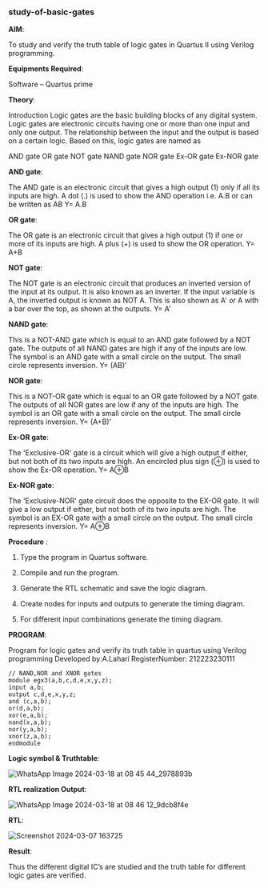 ### study-of-basic-gates

**AIM**: 

To study and verify the truth table of logic gates in Quartus II using Verilog programming.

**Equipments Required**:

Software – Quartus prime 

**Theory**:

Introduction Logic gates are the basic building blocks of any digital system. Logic gates are electronic circuits having one or more than one input and only one output. The relationship between the input and the output is based on a certain logic. Based on this, logic gates are named as

AND gate OR gate NOT gate NAND gate NOR gate Ex-OR gate Ex-NOR gate

**AND gate**:

The AND gate is an electronic circuit that gives a high output (1) only if all its inputs are high. A dot (.) is used to show the AND operation i.e. A.B or can be written as AB
Y= A.B

**OR gate**:

The OR gate is an electronic circuit that gives a high output (1) if one or more of its inputs are high. A plus (+) is used to show the OR operation.
Y= A+B

**NOT gate**:

The NOT gate is an electronic circuit that produces an inverted version of the input at its output. It is also known as an inverter. If the input variable is A, the inverted output is known as NOT A. This is also shown as A' or A with a bar over the top, as shown at the outputs.
Y= A'

**NAND gate**:

This is a NOT-AND gate which is equal to an AND gate followed by a NOT gate. The outputs of all NAND gates are high if any of the inputs are low. The symbol is an AND gate with a small circle on the output. The small circle represents inversion.
Y= (AB)’

**NOR gate**:

This is a NOT-OR gate which is equal to an OR gate followed by a NOT gate. The outputs of all NOR gates are low if any of the inputs are high. The symbol is an OR gate with a small circle on the output. The small circle represents inversion.
Y= (A+B)’

**Ex-OR gate**:

The 'Exclusive-OR' gate is a circuit which will give a high output if either, but not both of its two inputs are high. An encircled plus sign (⊕) is used to show the Ex-OR operation.
Y= A⊕B

**Ex-NOR gate**:

The 'Exclusive-NOR' gate circuit does the opposite to the EX-OR gate. It will give a low output if either, but not both of its two inputs are high. The symbol is an EX-OR gate with a small circle on the output. The small circle represents inversion.
Y= A⊕B

**Procedure** :

1.	Type the program in Quartus software.

2.	Compile and run the program.

3.	Generate the RTL schematic and save the logic diagram.

4.	Create nodes for inputs and outputs to generate the timing diagram.

5.	For different input combinations generate the timing diagram.


**PROGRAM**:

Program for logic gates and verify its truth table in quartus using Verilog programming
 Developed by:A.Lahari
 RegisterNumber: 212223230111
 ```
// NAND,NOR and XNOR gates
module egx3(a,b,c,d,e,x,y,z);
input a,b;
output c,d,e,x,y,z;
and (c,a,b);
or(d,a,b);
xor(e,a,b);
nand(x,a,b);
nor(y,a,b);
xnor(z,a,b);
endmodule
```
 
**Logic symbol & Truthtable**:

![WhatsApp Image 2024-03-18 at 08 45 44_2978893b](https://github.com/AnnaLahari/study-of-basic-gates/assets/149365425/5fb46555-9d23-48fc-8b1a-86f8ab4224b4)

**RTL realization Output**: 

![WhatsApp Image 2024-03-18 at 08 46 12_9dcb8f4e](https://github.com/AnnaLahari/study-of-basic-gates/assets/149365425/37f1f539-c911-45e5-a2be-fc29907a55aa)

**RTL**:

![Screenshot 2024-03-07 163725](https://github.com/AnnaLahari/study-of-basic-gates/assets/149365425/c52feba0-8989-4de7-bfb3-7764b74a2adb)

**Result**:

Thus the different digital IC’s are studied and the truth table for different logic gates are verified.

